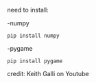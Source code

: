 need to install:

-numpy
```
pip install numpy
```
-pygame
```
pip install pygame
```

credit: Keith Galli on Youtube